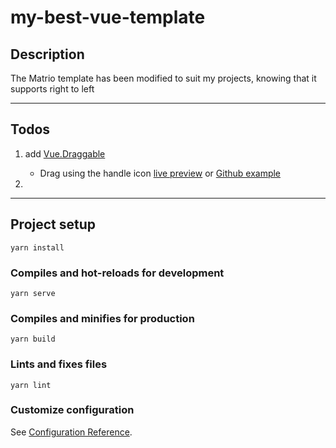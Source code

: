 # my-best-vue-template 

## Description   
The Matrio template has been modified to suit my projects, knowing that it supports right to left

---

## Todos
1. add [Vue.Draggable](https://github.com/SortableJS/Vue.Draggable) 
   - Drag using the handle icon [live preview](https://sortablejs.github.io/Vue.Draggable/#/handle) or [Github example](https://github.com/SortableJS/Vue.Draggable/blob/master/example/components/handle.vue)

2. 

---
## Project setup
```
yarn install
```

### Compiles and hot-reloads for development
```
yarn serve
```

### Compiles and minifies for production
```
yarn build
```

### Lints and fixes files
```
yarn lint
```

### Customize configuration
See [Configuration Reference](https://cli.vuejs.org/config/).
